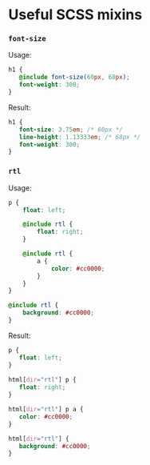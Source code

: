 # Useful SCSS mixins

### `font-size`

Usage:

```scss
h1 {
   @include font-size(60px, 68px);
   font-weight: 300;
}
```

Result:

```css
h1 {
   font-size: 3.75em; /* 60px */
   line-height: 1.13333em; /* 68px */
   font-weight: 300;
}
```

### `rtl`

Usage:

```scss
p {
	float: left;

	@include rtl {
		float: right;
	}

	@include rtl {
		a {
			color: #cc0000;
		}
	}
}

@include rtl {
	background: #cc0000;
}
```

Result:

```css
p {
   float: left;
}
  
html[dir="rtl"] p {
   float: right;
}

html[dir="rtl"] p a {
   color: #cc0000;
}

html[dir="rtl"] {
   background: #cc0000;
}
```
